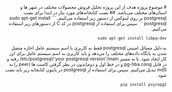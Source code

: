 <div dir="rtl">
# موضوع پروژه
هدف از این پروژه تحلیل فروش محصولات مختلف در شهر ها و استان‌های مختلف می‌باشد.
## نصب کتابخانه‌های مورد نیاز
در ابتدا برای نصب postgresql بر روی لینوکس از دستور زیر استفاده می‌کنیم.
```
sudo apt-get install postgresql
```
سپس برای استفاده از postgresql در کد C از دستورهای زیر استفاده می‌کنیم.

```
sudo apt-get install libpq-dev
```
 به دلیل مسائل امنیتی postgresql فقط به کاریری با اسم سیستم عامل اجازه متصل شدن به پایگاه داده‌های مختلف را می‌دهد و باید کاربری به اسم سیستم عامل برای این کار ایجاد شود.
 یا به مسیر etc/postgresql/'your postgresql version'/main/ رفته و در فایل pg-hba.cong و در خط اول و دوم(بدون در نظر گرفتن کامنت ها )peer را به md5 تبدیل می‌کنیم.
سپس برای استفاده از postgresql در پایتون کتابخانه زیر باید نصب شود.

```
pip install psycopg2
```


